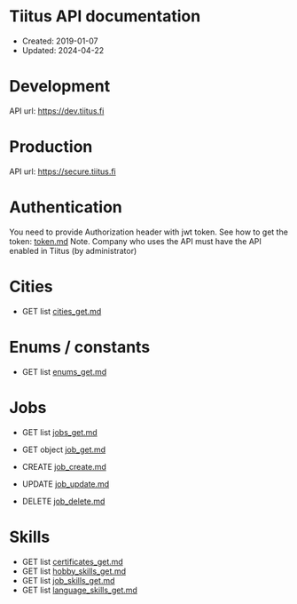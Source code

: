 [token_md]: token.md
[enums_get_md]: enums_get.md
[cities_get_md]: cities_get.md
[certificates_get_md]: certificates_get.md
[hobby_skills_get_md]: hobby_skills_get.md
[job_skills_get_md]: job_skills_get.md
[language_skills_get_md]: language_skills_get.md
[job_create_md]: job_create.md
[job_delete_md]: job_delete.md
[job_get_md]: job_get.md
[job_update_md]: job_update.md
[jobs_get_md]: jobs_get.md

# Tiitus API documentation

* Created: 2019-01-07
* Updated: 2024-04-22

# Development

API url: https://dev.tiitus.fi

# Production

API url: https://secure.tiitus.fi

# Authentication

You need to provide Authorization header with jwt token.
See how to get the token: [token.md][token_md]
Note. Company who uses the API must have the API enabled in Tiitus (by administrator)

# Cities

* GET list [cities_get.md][cities_get_md]

# Enums / constants

* GET list [enums_get.md][enums_get_md]

# Jobs

* GET list [jobs_get.md][jobs_get_md]
* GET object [job_get.md][job_get_md]

* CREATE [job_create.md][job_create_md]
* UPDATE [job_update.md][job_update_md]
* DELETE [job_delete.md][job_delete_md]

# Skills

* GET list [certificates_get.md][certificates_get_md]
* GET list [hobby_skills_get.md][hobby_skills_get_md]
* GET list [job_skills_get.md][job_skills_get_md]
* GET list [language_skills_get.md][language_skills_get_md]
